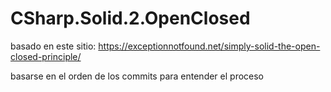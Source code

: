 # CSharp.Solid.2.OpenClosed

basado en este sitio: 
https://exceptionnotfound.net/simply-solid-the-open-closed-principle/

basarse en el orden de los commits para entender el proceso
